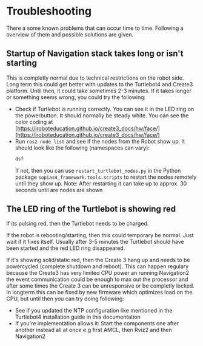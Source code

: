 # Troubleshooting
There a some known problems that can occur time to time. Following a overview of them and possible solutions are given.

## Startup of Navigation stack takes long or isn't starting
This is completly normal due to technical restrictions on the robot side. Long term this could get better with updates to the Turtlebot4 and Create3 platform. 
Until then, it could take sometimes 2-3 minutes. If it takes longer or something seems wrong, you could try the following:
- Check if Turtlebot is running correctly. You can see it in the LED ring on the powerbutton. It should normally be steady white. You can see the color coding at [https://iroboteducation.github.io/create3_docs/hw/face/](https://iroboteducation.github.io/create3_docs/hw/face/)
- Run `ros2 node list` and see if the nodes from the Robot show up. It should look like the following (namespaces can vary):
    ```Bash
    dsf
    ```
    If not, then you can use `restart_turtlebot_nodes.py` in the Python package `sopias4_framework.tools.scripts` to restart the nodes remotely until they show up. Note: After restarting it can take up to approx. 30 seconds until are nodes are shown

## The LED ring of the Turtlebot is showing red
If its pulsing red, then the Turtlebot needs to be charged. 

If the robot is rebooting/starting, then this could temporary be normal. Just wait if it fixes itself. Usually after 3-5 minutes the Turtlebot should have been started and the red LED ring disappeared.

If it's showing solid/static red, then the Create 3 hang up and needs to be powercycled (complete shutdown and reboot). This can happen regulary because the Create3 has very limited CPU power 
an running Navigation2 the event communication could be enough to max out the processor and after some times the Create 3 can be unresponsive or be completly locked. In longterm this can be fixed by new firmware which optimizes load on the CPU, but 
until then you can try doing following:
- See if you updated the NTP configuration like mentioned in the Turtlebot4 installation guide in this documentation
- If you're implementation allows it: Start the components one after another instead all at once e.g first AMCL, then Rviz2 and then Navigation2